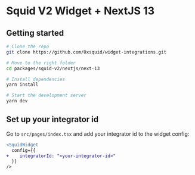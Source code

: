 # Squid V2 Widget + NextJS 13

## Getting started

```bash
# Clone the repo
git clone https://github.com/0xsquid/widget-integrations.git

# Move to the right folder
cd packages/squid-v2/nextjs/next-13

# Install dependencies
yarn install

# Start the development server
yarn dev
```

## Set up your integrator id

Go to `src/pages/index.tsx` and add your integrator id to the widget config:

```diff
<SquidWidget
  config={{
+    integratorId: "<your-integrator-id>"
  }}
/>
```
